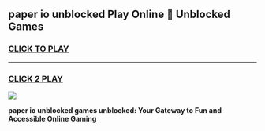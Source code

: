 
## paper io unblocked Play Online 👋 Unblocked Games
<h3>
<a href="https://premium.freeplayer.one?title=paper_io_unblocked&ref=19F">CLICK TO PLAY</a></h3>
<hr>

<h3>
<a href="https://premium.freeplayer.one?title=paper_io_unblocked&ref=19F">CLICK 2 PLAY</a>
  
</h3>

<a href="https://premium.freeplayer.one?title=paper_io_unblocked&ref=19F"><img src="https://clearcache.store/games.png"></a>


**paper io unblocked games unblocked: Your Gateway to Fun and Accessible Online Gaming**
